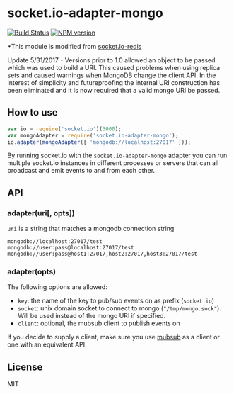 # socket.io-adapter-mongo

[![Build Status](https://secure.travis-ci.org/modit/socket.io-adapter-mongo.png)](http://travis-ci.org/modit/socket.io-adapter-mongo)
[![NPM version](https://badge.fury.io/js/socket.io-adapter-mongo.png)](http://badge.fury.io/js/socket.io-adapter-mongo)

*This module is modified from [socket.io-redis](https://github.com/Automattic/socket.io-redis)

Update 5/31/2017 - Versions prior to 1.0 allowed an object to be passed which was used to build a URI. This caused problems when using replica sets and caused warnings when MongoDB change the client API. In the interest of simplicity and futureproofing the internal URI construction has been eliminated and it is now required that a valid mongo URI be passed.

## How to use

```js
var io = require('socket.io')(3000);
var mongoAdapter = require('socket.io-adapter-mongo');
io.adapter(mongoAdapter({ 'mongodb://localhost:27017' }));
```

By running socket.io with the `socket.io-adapter-mongo` adapter you can run
multiple socket.io instances in different processes or servers that can
all broadcast and emit events to and from each other.


## API

### adapter(uri[, opts])

`uri` is a string that matches a mongodb connection string
```
mongodb://localhost:27017/test
mongodb://user:pass@localhost:27017/test
mongodb://user:pass@host1:27017,host2:27017,host3:27017/test
```

### adapter(opts)

The following options are allowed:

- `key`: the name of the key to pub/sub events on as prefix (`socket.io`)
- `socket`: unix domain socket to connect to mongo (`"/tmp/mongo.sock"`). Will
  be used instead of the mongo URI if specified.
- `client`: optional, the mubsub client to publish events on

If you decide to supply a client, make sure you use [mubsub](https://github.com/scttnlsn/mubsub) as a client or one with an equivalent API.

## License

MIT
